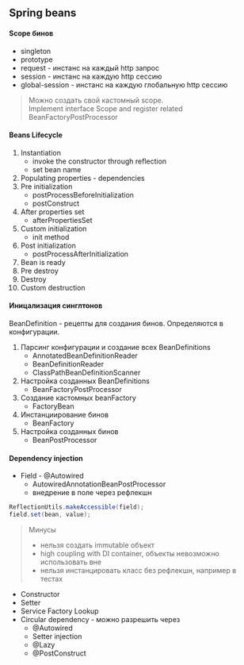 ## Spring beans

#### Scope бинов

- singleton
- prototype
- request - инстанс на каждый http запрос
- session - инстанс на каждую http сессию
- global-session - инстанс на каждую глобальную http сессию

> Можно создать свой кастомный scope.  
> Implement interface Scope and register related BeanFactoryPostProcessor 

#### Beans Lifecycle

1. Instantiation
    - invoke the constructor through reflection
    - set bean name
2. Populating properties - dependencies
3. Pre initialization
    - postProcessBeforeInitialization
    - postConstruct
4. After properties set
    - afterPropertiesSet
5. Custom initialization
    - init method
6. Post initialization
    - postProcessAfterInitialization
7. Bean is ready
8. Pre destroy
9. Destroy
10. Custom destruction

#### Иницализация синглтонов
BeanDefinition - рецепты для создания бинов. Определяются в конфигурации.

1. Парсинг конфигурации и создание всех BeanDefinitions
    - AnnotatedBeanDefinitionReader
    - BeanDefinitionReader
    - ClassPathBeanDefinitionScanner
2. Настройка созданных BeanDefinitions
    - BeanFactoryPostProcessor
3. Создание кастомных beanFactory
    - FactoryBean<T>
4. Инстанциирование бинов
    - BeanFactory
5. Настройка созданных бинов
    - BeanPostProcessor

#### Dependency injection
- Field - @Autowired 
    - AutowiredAnnotationBeanPostProcessor
    - внедрение в поле через рефлекшн
```java
ReflectionUtils.makeAccessible(field);
field.set(bean, value);
```
> Минусы
> - нельзя создать immutable объект
> - high coupling with DI container, объекты невозможно использовать вне
> - нельзя инстанцировать класс без рефлекшн, например в тестах

- Constructor 
- Setter
- Service Factory Lookup
- Circular dependency - можно разрешить через
    - @Autowired
    - Setter injection
    - @Lazy
    - @PostConstruct 
